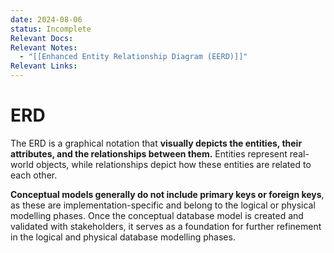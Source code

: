 ```yaml
---
date: 2024-08-06
status: Incomplete
Relevant Docs: 
Relevant Notes:
  - "[[Enhanced Entity Relationship Diagram (EERD)]]"
Relevant Links:
---
```

# ERD
The ERD is a graphical notation that **visually depicts the entities, their attributes, and the relationships between them.** Entities represent real-world objects, while relationships depict how these entities are related to each other. 

**Conceptual models generally do not include primary keys or foreign keys**, as these are implementation-specific and belong to the logical or physical modelling phases. Once the conceptual database model is created and validated with stakeholders, it serves as a foundation for further refinement in the logical and physical database modelling phases.